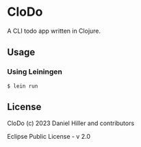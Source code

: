 # CloDo

A CLI todo app written in Clojure.

## Usage

### Using Leiningen

```
$ lein run
```

## License

CloDo (c) 2023 Daniel Hiller and contributors

Eclipse Public License - v 2.0
